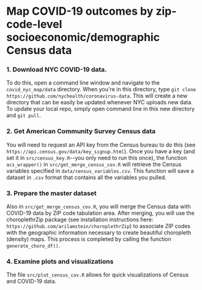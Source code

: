 # Map COVID-19 outcomes by zip-code-level socioeconomic/demographic Census data

### 1. Download NYC COVID-19 data. 
To do this, open a command line window and navigate to the `covid_nyc_map/data` directory. When you're in this directory, type `git clone https://github.com/nychealth/coronavirus-data`. This will create a new directory that can be easily be updated whenever NYC uploads new data. To update your local repo, simply open command line in this new directory and `git pull`.

### 2. Get American Community Survey Census data
You will need to request an API key from the Census bureau to do this (see `https://api.census.gov/data/key_signup.html`). Once you have a key (and set it in `src/census_key.R`--you only need to run this once), the function `acs_wrapper()` in `src/get_merge_census_cov.R` will retrieve the Census variables specified in `data/census_variables.csv`. This function will save a dataset in `.csv` format that contains all the variables you pulled.

### 3. Prepare the master dataset
Also in `src/get_merge_census_cov.R`, you will merge the Census data with COVID-19 data by ZIP code tabulation area. After merging, you will use the choroplethrZip package (see installation instructions here: `https://github.com/arilamstein/choroplethrZip`) to associate ZIP codes with the geographic information necessary to create beautiful choropleth (density) maps. This process is completed by calling the function `generate_choro_df()`.

### 4. Examine plots and visualizations
The file `src/plot_census_cov.R` allows for quick visualizations of Census and COVID-19 data.



